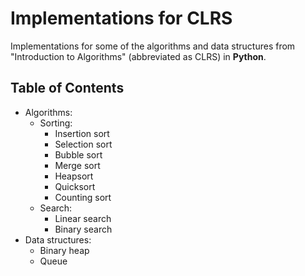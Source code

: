 # Implementations for CLRS

Implementations for some of the algorithms and data structures from
"Introduction to Algorithms" (abbreviated as CLRS) in **Python**.

## Table of Contents

- Algorithms:
  - Sorting:
    - Insertion sort
    - Selection sort
    - Bubble sort
    - Merge sort
    - Heapsort
    - Quicksort
    - Counting sort
  - Search:
    - Linear search
    - Binary search
- Data structures:
  - Binary heap
  - Queue
